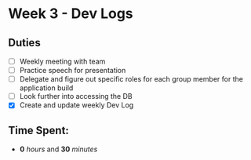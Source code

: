 # Week 3 - Dev Logs

## Duties
 - [ ] Weekly meeting with team
 - [ ] Practice speech for presentation
 - [ ] Delegate and figure out specific roles for each group member for the application build
 - [ ] Look further into accessing the DB
 - [X] Create and update weekly Dev Log

## Time Spent:
* **0** _hours_ and **30** _minutes_

